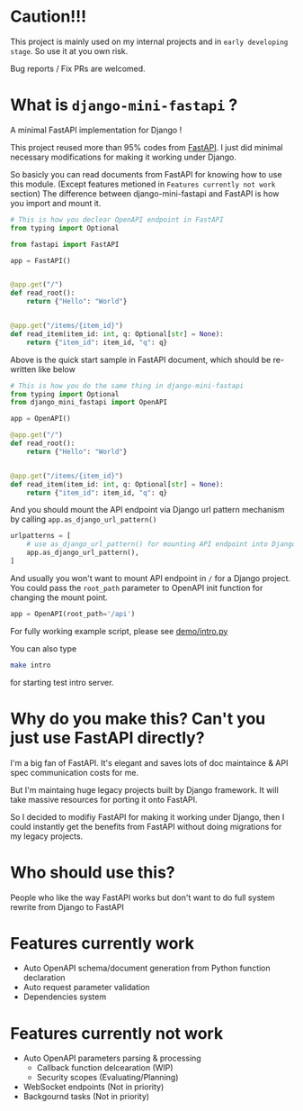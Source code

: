 # Caution!!!
This project is mainly used on my internal projects and in `early developing stage`. So use it at you own risk.

Bug reports / Fix PRs are welcomed.


# What is `django-mini-fastapi` ?
A minimal FastAPI implementation for Django !

This project reused more than 95% codes from [FastAPI](https://fastapi.tiangolo.com/). I just did minimal necessary modifications for making it working under Django.

So basicly you can read documents from FastAPI for knowing how to use this module. (Except features metioned in `Features currently not work` section)
The difference between django-mini-fastapi and FastAPI is how you import and mount it.


```python
# This is how you declear OpenAPI endpoint in FastAPI
from typing import Optional

from fastapi import FastAPI

app = FastAPI()


@app.get("/")
def read_root():
    return {"Hello": "World"}


@app.get("/items/{item_id}")
def read_item(item_id: int, q: Optional[str] = None):
    return {"item_id": item_id, "q": q}
```

Above is the quick start sample in FastAPI document, which should be re-written like below


```python
# This is how you do the same thing in django-mini-fastapi
from typing import Optional
from django_mini_fastapi import OpenAPI

app = OpenAPI()

@app.get("/")
def read_root():
    return {"Hello": "World"}


@app.get("/items/{item_id}")
def read_item(item_id: int, q: Optional[str] = None):
    return {"item_id": item_id, "q": q}
```

And you should mount the API endpoint via Django url pattern mechanism by calling `app.as_django_url_pattern()`

```python
urlpatterns = [
    # use as_django_url_pattern() for mounting API endpoint into Django url parser
    app.as_django_url_pattern(),
]
```

And usually you won't want to mount API endpoint in `/` for a Django project. You could pass the `root_path` parameter to OpenAPI init function for changing the mount point.

```python
app = OpenAPI(root_path='/api')
```

For fully working example script, please see [demo/intro.py](https://github.com/tokikanno/django-mini-fastapi/blob/master/demo/intro.py)

You can also type

```sh
make intro
```

for starting test intro server.


# Why do you make this? Can't you just use FastAPI directly?
I'm a big fan of FastAPI. It's elegant and saves lots of doc maintaince & API spec communication costs for me.

But I'm maintaing huge legacy projects built by Django framework. It will take massive resources for porting it onto FastAPI.

So I decided to modifiy FastAPI for making it working under Django, then I could instantly get the benefits from FastAPI without  doing migrations for my legacy projects.

# Who should use this?
People who like the way FastAPI works but don't want to do full system rewrite from Django to FastAPI

# Features currently work
* Auto OpenAPI schema/document generation from Python function declaration
* Auto request parameter validation
* Dependencies system

# Features currently not work
* Auto OpenAPI parameters parsing & processing
  * Callback function delcearation (WIP)
  * Security scopes (Evaluating/Planning)
* WebSocket endpoints (Not in priority)
* Backgournd tasks (Not in priority)
